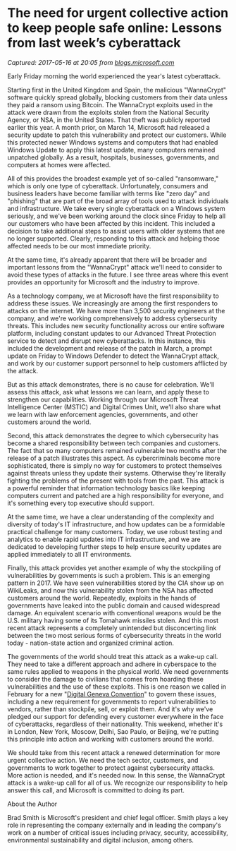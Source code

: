 # The need for urgent collective action to keep people safe online: Lessons from last week’s cyberattack

_Captured: 2017-05-16 at 20:05 from [blogs.microsoft.com](https://blogs.microsoft.com/on-the-issues/2017/05/14/need-urgent-collective-action-keep-people-safe-online-lessons-last-weeks-cyberattack/?utm_content=bufferbe953&utm_medium=social&utm_source=twitter.com&utm_campaign=buffer#sm.0000263j60lrcdrvtdz283d02gjml)_

Early Friday morning the world experienced the year's latest cyberattack.

Starting first in the United Kingdom and Spain, the malicious "WannaCrypt" software quickly spread globally, blocking customers from their data unless they paid a ransom using Bitcoin. The WannaCrypt exploits used in the attack were drawn from the exploits stolen from the National Security Agency, or NSA, in the United States. That theft was publicly reported earlier this year. A month prior, on March 14, Microsoft had released a security update to patch this vulnerability and protect our customers. While this protected newer Windows systems and computers that had enabled Windows Update to apply this latest update, many computers remained unpatched globally. As a result, hospitals, businesses, governments, and computers at homes were affected.

All of this provides the broadest example yet of so-called "ransomware," which is only one type of cyberattack. Unfortunately, consumers and business leaders have become familiar with terms like "zero day" and "phishing" that are part of the broad array of tools used to attack individuals and infrastructure. We take every single cyberattack on a Windows system seriously, and we've been working around the clock since Friday to help all our customers who have been affected by this incident. This included a decision to take additional steps to assist users with older systems that are no longer supported. Clearly, responding to this attack and helping those affected needs to be our most immediate priority.

At the same time, it's already apparent that there will be broader and important lessons from the "WannaCrypt" attack we'll need to consider to avoid these types of attacks in the future. I see three areas where this event provides an opportunity for Microsoft and the industry to improve.

As a technology company, we at Microsoft have the first responsibility to address these issues. We increasingly are among the first responders to attacks on the internet. We have more than 3,500 security engineers at the company, and we're working comprehensively to address cybersecurity threats. This includes new security functionality across our entire software platform, including constant updates to our Advanced Threat Protection service to detect and disrupt new cyberattacks. In this instance, this included the development and release of the patch in March, a prompt update on Friday to Windows Defender to detect the WannaCrypt attack, and work by our customer support personnel to help customers afflicted by the attack.

But as this attack demonstrates, there is no cause for celebration. We'll assess this attack, ask what lessons we can learn, and apply these to strengthen our capabilities. Working through our Microsoft Threat Intelligence Center (MSTIC) and Digital Crimes Unit, we'll also share what we learn with law enforcement agencies, governments, and other customers around the world.

Second, this attack demonstrates the degree to which cybersecurity has become a shared responsibility between tech companies and customers. The fact that so many computers remained vulnerable two months after the release of a patch illustrates this aspect. As cybercriminals become more sophisticated, there is simply no way for customers to protect themselves against threats unless they update their systems. Otherwise they're literally fighting the problems of the present with tools from the past. This attack is a powerful reminder that information technology basics like keeping computers current and patched are a high responsibility for everyone, and it's something every top executive should support.

At the same time, we have a clear understanding of the complexity and diversity of today's IT infrastructure, and how updates can be a formidable practical challenge for many customers. Today, we use robust testing and analytics to enable rapid updates into IT infrastructure, and we are dedicated to developing further steps to help ensure security updates are applied immediately to all IT environments.

Finally, this attack provides yet another example of why the stockpiling of vulnerabilities by governments is such a problem. This is an emerging pattern in 2017. We have seen vulnerabilities stored by the CIA show up on WikiLeaks, and now this vulnerability stolen from the NSA has affected customers around the world. Repeatedly, exploits in the hands of governments have leaked into the public domain and caused widespread damage. An equivalent scenario with conventional weapons would be the U.S. military having some of its Tomahawk missiles stolen. And this most recent attack represents a completely unintended but disconcerting link between the two most serious forms of cybersecurity threats in the world today - nation-state action and organized criminal action.

The governments of the world should treat this attack as a wake-up call. They need to take a different approach and adhere in cyberspace to the same rules applied to weapons in the physical world. We need governments to consider the damage to civilians that comes from hoarding these vulnerabilities and the use of these exploits. This is one reason we called in February for a new "[Digital Geneva Convention](https://blogs.microsoft.com/on-the-issues/2017/02/14/need-digital-geneva-convention/#sm.0001gnysbhjsod01z7q11hvz0xg2d)" to govern these issues, including a new requirement for governments to report vulnerabilities to vendors, rather than stockpile, sell, or exploit them. And it's why we've pledged our support for defending every customer everywhere in the face of cyberattacks, regardless of their nationality. This weekend, whether it's in London, New York, Moscow, Delhi, Sao Paulo, or Beijing, we're putting this principle into action and working with customers around the world.

We should take from this recent attack a renewed determination for more urgent collective action. We need the tech sector, customers, and governments to work together to protect against cybersecurity attacks. More action is needed, and it's needed now. In this sense, the WannaCrypt attack is a wake-up call for all of us. We recognize our responsibility to help answer this call, and Microsoft is committed to doing its part.

About the Author

Brad Smith is Microsoft's president and chief legal officer. Smith plays a key role in representing the company externally and in leading the company's work on a number of critical issues including privacy, security, accessibility, environmental sustainability and digital inclusion, among others.
